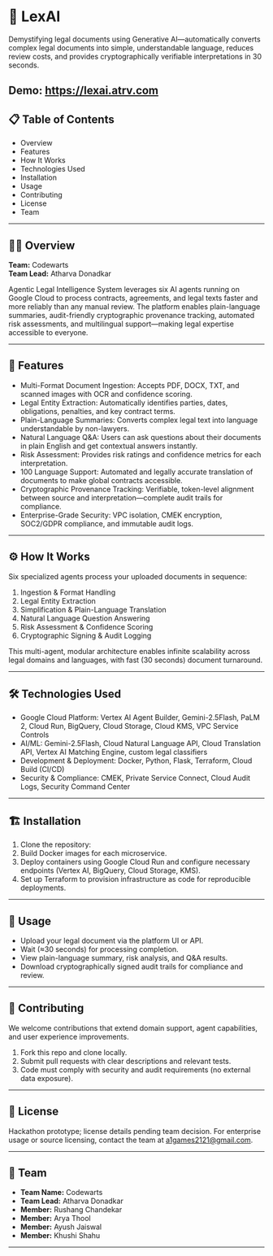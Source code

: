# 🚀 LexAI

Demystifying legal documents using Generative AI—automatically converts complex legal documents into simple, understandable language, reduces review costs, and provides cryptographically verifiable interpretations in 30 seconds.

Demo: https://lexai.atrv.com
---

## 📋 Table of Contents

- Overview
- Features
- How It Works
- Technologies Used
- Installation
- Usage
- Contributing
- License
- Team

---

## 🧑‍💻 Overview

**Team:** Codewarts  
**Team Lead:** Atharva Donadkar

Agentic Legal Intelligence System leverages six AI agents running on Google Cloud to process contracts, agreements, and legal texts faster and more reliably than any manual review. The platform enables plain-language summaries, audit-friendly cryptographic provenance tracking, automated risk assessments, and multilingual support—making legal expertise accessible to everyone.

---

## 🎯 Features

- Multi-Format Document Ingestion: Accepts PDF, DOCX, TXT, and scanned images with OCR and confidence scoring.
- Legal Entity Extraction: Automatically identifies parties, dates, obligations, penalties, and key contract terms.
- Plain-Language Summaries: Converts complex legal text into language understandable by non-lawyers.
- Natural Language Q&A: Users can ask questions about their documents in plain English and get contextual answers instantly.
- Risk Assessment: Provides risk ratings and confidence metrics for each interpretation.
- 100 Language Support: Automated and legally accurate translation of documents to make global contracts accessible.
- Cryptographic Provenance Tracking: Verifiable, token-level alignment between source and interpretation—complete audit trails for compliance.
- Enterprise-Grade Security: VPC isolation, CMEK encryption, SOC2/GDPR compliance, and immutable audit logs.

---

## ⚙️ How It Works

Six specialized agents process your uploaded documents in sequence:
1. Ingestion & Format Handling
2. Legal Entity Extraction
3. Simplification & Plain-Language Translation
4. Natural Language Question Answering
5. Risk Assessment & Confidence Scoring
6. Cryptographic Signing & Audit Logging

This multi-agent, modular architecture enables infinite scalability across legal domains and languages, with fast (30 seconds) document turnaround.

---

## 🛠️ Technologies Used

- Google Cloud Platform: Vertex AI Agent Builder, Gemini-2.5Flash, PaLM 2, Cloud Run, BigQuery, Cloud Storage, Cloud KMS, VPC Service Controls
- AI/ML: Gemini-2.5Flash, Cloud Natural Language API, Cloud Translation API, Vertex AI Matching Engine, custom legal classifiers
- Development & Deployment: Docker, Python, Flask, Terraform, Cloud Build (CI/CD)
- Security & Compliance: CMEK, Private Service Connect, Cloud Audit Logs, Security Command Center

---

## 🏗️ Installation

1. Clone the repository:  
2. Build Docker images for each microservice.  
3. Deploy containers using Google Cloud Run and configure necessary endpoints (Vertex AI, BigQuery, Cloud Storage, KMS).  
4. Set up Terraform to provision infrastructure as code for reproducible deployments.  

---

## 🚦 Usage

- Upload your legal document via the platform UI or API.
- Wait (≈30 seconds) for processing completion.
- View plain-language summary, risk analysis, and Q&A results.
- Download cryptographically signed audit trails for compliance and review.

---

## 🤝 Contributing

We welcome contributions that extend domain support, agent capabilities, and user experience improvements.

1. Fork this repo and clone locally.
2. Submit pull requests with clear descriptions and relevant tests.
3. Code must comply with security and audit requirements (no external data exposure).

---

## 📜 License

Hackathon prototype; license details pending team decision. For enterprise usage or source licensing, contact the team at a1games2121@gmail.com.

---

## 👥 Team

- **Team Name:** Codewarts
- **Team Lead:** Atharva Donadkar
- **Member:** Rushang Chandekar
- **Member:** Arya Thool
- **Member:** Ayush Jaiswal
- **Member:** Khushi Shahu

---
